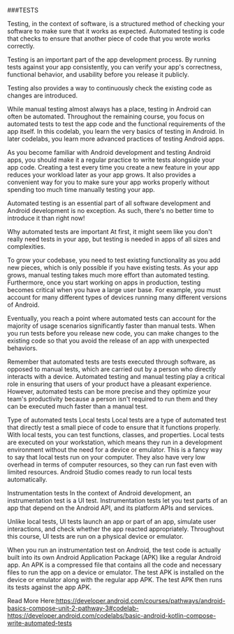 ###TESTS

Testing, in the context of software, is a structured method of checking your software to make sure that it works as expected. Automated testing is code that checks to ensure that another piece of code that you wrote works correctly.

Testing is an important part of the app development process. By running tests against your app consistently, you can verify your app's correctness, functional behavior, and usability before you release it publicly.

Testing also provides a way to continuously check the existing code as changes are introduced.

While manual testing almost always has a place, testing in Android can often be automated. Throughout the remaining course, you focus on automated tests to test the app code and the functional requirements of the app itself. In this codelab, you learn the very basics of testing in Android. In later codelabs, you learn more advanced practices of testing Android apps.

As you become familiar with Android development and testing Android apps, you should make it a regular practice to write tests alongside your app code. Creating a test every time you create a new feature in your app reduces your workload later as your app grows. It also provides a convenient way for you to make sure your app works properly without spending too much time manually testing your app.

Automated testing is an essential part of all software development and Android development is no exception. As such, there's no better time to introduce it than right now!

Why automated tests are important
At first, it might seem like you don't really need tests in your app, but testing is needed in apps of all sizes and complexities.

To grow your codebase, you need to test existing functionality as you add new pieces, which is only possible if you have existing tests. As your app grows, manual testing takes much more effort than automated testing. Furthermore, once you start working on apps in production, testing becomes critical when you have a large user base. For example, you must account for many different types of devices running many different versions of Android.

Eventually, you reach a point where automated tests can account for the majority of usage scenarios significantly faster than manual tests. When you run tests before you release new code, you can make changes to the existing code so that you avoid the release of an app with unexpected behaviors.

Remember that automated tests are tests executed through software, as opposed to manual tests, which are carried out by a person who directly interacts with a device. Automated testing and manual testing play a critical role in ensuring that users of your product have a pleasant experience. However, automated tests can be more precise and they optimize your team's productivity because a person isn't required to run them and they can be executed much faster than a manual test.

Type of automated tests
Local tests
Local tests are a type of automated test that directly test a small piece of code to ensure that it functions properly. With local tests, you can test functions, classes, and properties. Local tests are executed on your workstation, which means they run in a development environment without the need for a device or emulator. This is a fancy way to say that local tests run on your computer. They also have very low overhead in terms of computer resources, so they can run fast even with limited resources. Android Studio comes ready to run local tests automatically.

Instrumentation tests
In the context of Android development, an instrumentation test is a UI test. Instrumentation tests let you test parts of an app that depend on the Android API, and its platform APIs and services.

Unlike local tests, UI tests launch an app or part of an app, simulate user interactions, and check whether the app reacted appropriately. Throughout this course, UI tests are run on a physical device or emulator.

When you run an instrumentation test on Android, the test code is actually built into its own Android Application Package (APK) like a regular Android app. An APK is a compressed file that contains all the code and necessary files to run the app on a device or emulator. The test APK is installed on the device or emulator along with the regular app APK. The test APK then runs its tests against the app APK.

Read More Here:https://developer.android.com/courses/pathways/android-basics-compose-unit-2-pathway-3#codelab-https://developer.android.com/codelabs/basic-android-kotlin-compose-write-automated-tests